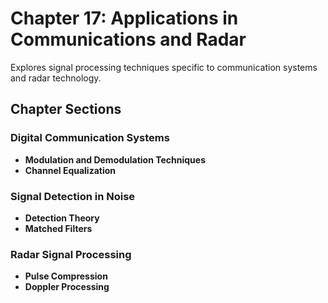 # Chapter 17: Applications in Communications and Radar

Explores signal processing techniques specific to communication systems and radar technology.

## Chapter Sections

### Digital Communication Systems

-   **Modulation and Demodulation Techniques**
-   **Channel Equalization**

### Signal Detection in Noise

-   **Detection Theory**
-   **Matched Filters**

### Radar Signal Processing

-   **Pulse Compression**
-   **Doppler Processing**
